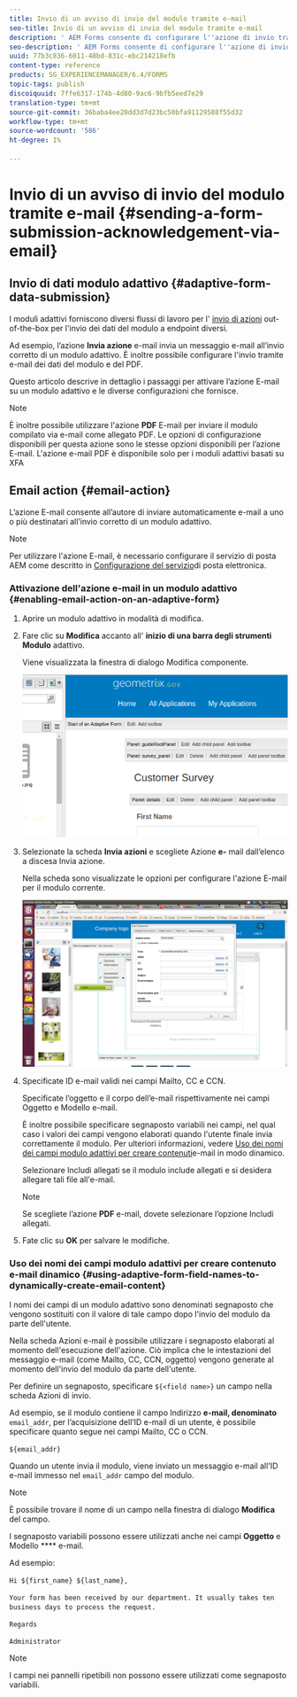```yaml
---
title: Invio di un avviso di invio del modulo tramite e-mail
seo-title: Invio di un avviso di invio del modulo tramite e-mail
description: ' AEM Forms consente di configurare l''azione di invio tramite e-mail che invia un messaggio di conferma all''utente al momento dell''invio del modulo.'
seo-description: ' AEM Forms consente di configurare l''azione di invio tramite e-mail che invia un messaggio di conferma all''utente al momento dell''invio del modulo.'
uuid: 77b3c836-6011-48bd-831c-ebc214218efb
content-type: reference
products: SG_EXPERIENCEMANAGER/6.4/FORMS
topic-tags: publish
discoiquuid: 7ffe6317-174b-4d80-9ac6-9bfb5eed7e29
translation-type: tm+mt
source-git-commit: 36baba4ee20dd3d7d23bc50bfa91129588f55d32
workflow-type: tm+mt
source-wordcount: '586'
ht-degree: 1%

---
```



# Invio di un avviso di invio del modulo tramite e-mail {#sending-a-form-submission-acknowledgement-via-email}

## Invio di dati modulo adattivo {#adaptive-form-data-submission}

I moduli adattivi forniscono diversi flussi di lavoro per l&#39; [invio di azioni](/help/forms/using/configuring-submit-actions.md) out-of-the-box per l&#39;invio dei dati del modulo a endpoint diversi.

Ad esempio, l’azione **Invia azione** e-mail invia un messaggio e-mail all’invio corretto di un modulo adattivo. È inoltre possibile configurare l&#39;invio tramite e-mail dei dati del modulo e del PDF.

Questo articolo descrive in dettaglio i passaggi per attivare l’azione E-mail su un modulo adattivo e le diverse configurazioni che fornisce.

>[!NOTE]
>
>È inoltre possibile utilizzare l&#39;azione **PDF** E-mail per inviare il modulo compilato via e-mail come allegato PDF. Le opzioni di configurazione disponibili per questa azione sono le stesse opzioni disponibili per l’azione E-mail. L&#39;azione e-mail PDF è disponibile solo per i moduli adattivi basati su XFA

## Email action {#email-action}

L’azione E-mail consente all’autore di inviare automaticamente e-mail a uno o più destinatari all’invio corretto di un modulo adattivo.

>[!NOTE]
>
>Per utilizzare l&#39;azione E-mail, è necessario configurare il servizio di posta AEM come descritto in [Configurazione del servizio](/help/sites-administering/notification.md#configuring-the-mail-service)di posta elettronica.

### Attivazione dell&#39;azione e-mail in un modulo adattivo {#enabling-email-action-on-an-adaptive-form}

1. Aprire un modulo adattivo in modalità di modifica.

1. Fare clic su **Modifica** accanto all&#39; **inizio di una barra degli strumenti Modulo** adattivo.

   Viene visualizzata la finestra di dialogo Modifica componente.

   ![Finestra di dialogo Modifica componente per un modulo adattivo](assets/start_of_adp_form.png)

1. Selezionate la scheda **Invia azioni** e scegliete Azione **e-** mail dall’elenco a discesa Invia azione.

   Nella scheda sono visualizzate le opzioni per configurare l&#39;azione E-mail per il modulo corrente.

   ![Scheda Azioni di invio](assets/dialog.png)

1. Specificate ID e-mail validi nei campi Mailto, CC e CCN.

   Specificate l’oggetto e il corpo dell’e-mail rispettivamente nei campi Oggetto e Modello e-mail.

   È inoltre possibile specificare segnaposto variabili nei campi, nel qual caso i valori dei campi vengono elaborati quando l&#39;utente finale invia correttamente il modulo. Per ulteriori informazioni, vedere [Uso dei nomi dei campi modulo adattivi per creare contenuti](/help/forms/using/form-submission-receipt-via-email.md#p-using-adaptive-form-field-names-to-dynamically-create-email-content-p)e-mail in modo dinamico.

   Selezionare Includi allegati se il modulo include allegati e si desidera allegare tali file all&#39;e-mail.

   >[!NOTE]
   >
   >Se scegliete l’azione **PDF** e-mail, dovete selezionare l’opzione Includi allegati.

1. Fate clic su **OK** per salvare le modifiche.

### Uso dei nomi dei campi modulo adattivi per creare contenuto e-mail dinamico {#using-adaptive-form-field-names-to-dynamically-create-email-content}

I nomi dei campi di un modulo adattivo sono denominati segnaposto che vengono sostituiti con il valore di tale campo dopo l&#39;invio del modulo da parte dell&#39;utente.

Nella scheda Azioni e-mail è possibile utilizzare i segnaposto elaborati al momento dell&#39;esecuzione dell&#39;azione. Ciò implica che le intestazioni del messaggio e-mail (come Mailto, CC, CCN, oggetto) vengono generate al momento dell&#39;invio del modulo da parte dell&#39;utente.

Per definire un segnaposto, specificare `${<field name>}` un campo nella scheda Azioni di invio.

Ad esempio, se il modulo contiene il campo Indirizzo **e-mail, denominato** `email_addr`, per l’acquisizione dell’ID e-mail di un utente, è possibile specificare quanto segue nei campi Mailto, CC o CCN.

`${email_addr}`

Quando un utente invia il modulo, viene inviato un messaggio e-mail all&#39;ID e-mail immesso nel `email_addr` campo del modulo.

>[!NOTE]
>
>È possibile trovare il nome di un campo nella finestra di dialogo **Modifica** del campo.

I segnaposto variabili possono essere utilizzati anche nei campi **Oggetto** e Modello **** e-mail.

Ad esempio:

`Hi ${first_name} ${last_name},`

`Your form has been received by our department. It usually takes ten business days to process the request.`

`Regards`

`Administrator`

>[!NOTE]
>
>I campi nei pannelli ripetibili non possono essere utilizzati come segnaposto variabili.

